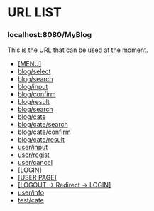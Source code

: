 # URL LIST

### localhost:8080/MyBlog

This is the URL that can be used at the moment.

* [[MENU]](http://localhost:8080/MyBlog/menu)
* [blog/select](http://localhost:8080/MyBlog/blog/select)
* [blog/search](http://localhost:8080/MyBlog/blog/search)
* [blog/input](http://localhost:8080/MyBlog/blog/input)
* [blog/confirm](http://localhost:8080/MyBlog/blog/confirm)
* [blog/result](http://localhost:8080/MyBlog/blog/result)
* [blog/search](http://localhost:8080/MyBlog/blog/search)
* [blog/cate](http://localhost:8080/MyBlog/blog/cate)
* [blog/cate/search](http://localhost:8080/MyBlog/blog/cate/search)
* [blog/cate/confirm](http://localhost:8080/MyBlog/blog/cate/confirm)
* [blog/cate/result](http://localhost:8080/MyBlog/blog/cate/result)
* [user/input](http://localhost:8080/MyBlog/user/input)
* [user/regist](http://localhost:8080/MyBlog/user/regist)
* [user/cancel](http://localhost:8080/MyBlog/user/cancel)
* [[LOGIN]](http://localhost:8080/MyBlog)
* [[USER PAGE]](http://localhost:8080/MyBlog/user)
* [[LOGOUT -> Redirect -> LOGIN]](http://localhost:8080/MyBlog/logout)
* [user/info](http://localhost:8080/MyBlog/user/info)
* [test/cate](http://localhost:8080/MyBlog/test/cate)